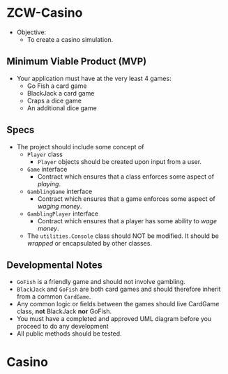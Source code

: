 # ZCW-Casino
* Objective:
  * To create a casino simulation.

## Minimum Viable Product (MVP)
* Your application must have at the very least 4 games:
  * Go Fish a card game
  * BlackJack a card game
  * Craps a dice game
  * An additional dice game

## Specs
* The project should include some concept of
  * `Player` class
    * `Player` objects should be created upon input from a user.
  * `Game` interface
    * Contract which ensures that a class enforces some aspect of _playing_.
  * `GamblingGame` interface
    * Contract which ensures that a game enforces some aspect of _waging money_.
  * `GamblingPlayer` interface
    * Contract which ensures that a player has some ability to _wage money_.
  * The `utilities.Console` class should NOT be modified. It should be _wrapped_ or encapsulated by other classes.
  
 

## Developmental Notes
* `GoFish` is a friendly game and should not involve gambling.
* `BlackJack` and `GoFish` are both card games and should therefore inherit from a common `CardGame`.
* Any common logic or fields between the games should live CardGame class, **not** BlackJack **nor** GoFish.
* You must have a completed and approved UML diagram before you proceed to do any development
* All public methods should be tested.
# Casino
